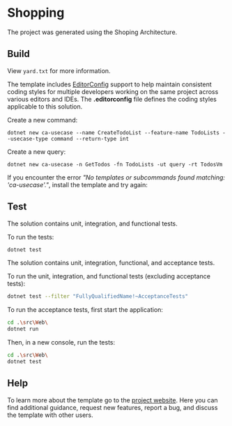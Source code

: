 # Shopping

The project was generated using the Shoping Architecture.

## Build

View `yard.txt` for more information.

The template includes [EditorConfig](https://editorconfig.org/) support to help maintain consistent coding styles for multiple developers working on the same project across various editors and IDEs. The **.editorconfig** file defines the coding styles applicable to this solution.


Create a new command:

```
dotnet new ca-usecase --name CreateTodoList --feature-name TodoLists --usecase-type command --return-type int
```

Create a new query:

```
dotnet new ca-usecase -n GetTodos -fn TodoLists -ut query -rt TodosVm
```

If you encounter the error *"No templates or subcommands found matching: 'ca-usecase'."*, install the template and try again:


## Test

<!--#if (UseApiOnly) -->
The solution contains unit, integration, and functional tests.

To run the tests:
```bash
dotnet test
```
<!--#else -->
The solution contains unit, integration, functional, and acceptance tests.

To run the unit, integration, and functional tests (excluding acceptance tests):
```bash
dotnet test --filter "FullyQualifiedName!~AcceptanceTests"
```
To run the acceptance tests, first start the application:
```bash
cd .\src\Web\
dotnet run
```
Then, in a new console, run the tests:
```bash
cd .\src\Web\
dotnet test
```
<!--#endif -->


## Help
To learn more about the template go to the [project website](caRepositoryUrl). Here you can find additional guidance, request new features, report a bug, and discuss the template with other users.